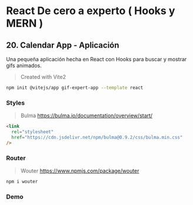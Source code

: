 # React De cero a experto ( Hooks y MERN )

## 20. Calendar App - Aplicación

Una pequeña aplicación hecha en React con Hooks para buscar y mostrar gifs animados.

> Created with Vite2

```sh
npm init @vitejs/app gif-expert-app --template react
```

### Styles

> Bulma
> https://bulma.io/documentation/overview/start/

```html
<link
  rel="stylesheet"
  href="https://cdn.jsdelivr.net/npm/bulma@0.9.2/css/bulma.min.css"
/>
```

### Router

> Wouter
> https://www.npmjs.com/package/wouter

```sh
npm i wouter
```

### Demo
